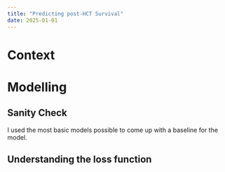 ```yaml
---
title: "Predicting post-HCT Survival"
date: 2025-01-01
---
```


# Context


# Modelling

## Sanity Check

I used the most basic models possible to come up with a baseline for the model.

## Understanding the loss function

